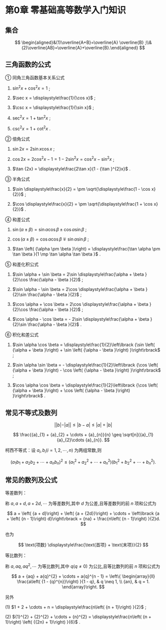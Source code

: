 # 第0章 零基础高等数学入门知识

## 集合  

$$
\begin{aligned}&(1)\overline{A+B}=\overline{A} \overline{B} ;\\&(2)\overline{AB}=\overline{A}+\overline{B}.\end{aligned}
$$

## 三角函数的公式

① 同角三角函数基本关系公式

1. ${\sin }^{2}x + {\cos }^{2}x = 1$ ;

2. $\sec x = \displaystyle\frac{1}{\cos x}$ ;

3. $\csc x = \displaystyle\frac{1}{\sin x}$ ;

4. ${\sec }^{2}x = 1 + {\tan }^{2}x$ ;

5. ${\csc }^{2}x = 1 + {\cot }^{2}x$ .

② 倍角公式

1. $\sin {2x} = 2\sin x\cos x$ ;

2. $\cos {2x} = 2{\cos }^{2}x - 1 = 1 - 2{\sin }^{2}x = {\cos }^{2}x - {\sin }^{2}x$ ;

3. $\tan {2x} = \displaystyle\frac{2\tan x}{1 - {\tan }^{2}x}$ .

③ 半角公式

1. $\sin \displaystyle\frac{x}{2} =  \pm  \sqrt{\displaystyle\frac{1 - \cos x}{2}}$ ;

2. $\cos \displaystyle\frac{x}{2} =  \pm  \sqrt{\displaystyle\frac{1 + \cos x}{2}}$ .

④ 和差公式

1. $\sin \left( {\alpha  \pm  \beta }\right)  = \sin \alpha \cos \beta  \pm  \cos \alpha \sin \beta$ ;

2. $\cos \left( {\alpha  \pm  \beta }\right)  = \cos \alpha \cos \beta  \mp  \sin \alpha \sin \beta$ ;

3. $\tan \left( {\alpha  \pm  \beta }\right)  = \displaystyle\frac{\tan \alpha  \pm  \tan \beta }{1 \mp  \tan \alpha \tan \beta }$ .

⑤ 和差化积公式

1. $\sin \alpha  + \sin \beta  = 2\sin \displaystyle\frac{\alpha  + \beta }{2}\cos \frac{\alpha  - \beta }{2}$ ;

2. $\sin \alpha  - \sin \beta  = 2\cos \displaystyle\frac{\alpha  + \beta }{2}\sin \frac{\alpha  - \beta }{2}$ ;

3. $\cos \alpha  + \cos \beta  = 2\cos \displaystyle\frac{\alpha  + \beta }{2}\cos \frac{\alpha  - \beta }{2}$ ;

4. $\cos \alpha  - \cos \beta  =  - 2\sin \displaystyle\frac{\alpha  + \beta }{2}\sin \frac{\alpha  - \beta }{2}$ .

⑥ 积化和差公式

1. $\sin \alpha \cos \beta  = \displaystyle\frac{1}{2}\left\lbrack  {\sin \left( {\alpha  + \beta }\right)  + \sin \left( {\alpha  - \beta }\right) }\right\rbrack$ ;

2. $\sin \alpha \sin \beta  =  - \displaystyle\frac{1}{2}\left\lbrack  {\cos \left( {\alpha  + \beta }\right)  - \cos \left( {\alpha  - \beta }\right) }\right\rbrack$ ;

3. $\cos \alpha \cos \beta  = \displaystyle\frac{1}{2}\left\lbrack  {\cos \left( {\alpha  + \beta }\right)  + \cos \left( {\alpha  - \beta }\right) }\right\rbrack$ .

## 常见不等式及数列

$$
||b|-|a|| \leq |b-a| \leq |a|+|b|
$$

$$
\frac{{a}_{1} + {a}_{2} + \cdots  + {a}_{n}}{n} \geq  \sqrt[n]{{a}_{1}{a}_{2}\cdots {a}_{n}}.
$$

柯西不等式：设 ${a}_{i},{b}_{i}\left( {i = 1,2,\cdots ,n}\right)$ 为两组常数,则

$$
{\left( {a}_{1}{b}_{1} + {a}_{2}{b}_{2} + \cdots  + {a}_{n}{b}_{n}\right) }^{2} \leq  \left( {{a}_{1}^{2} + {a}_{2}^{2} + \cdots  + {a}_{n}^{2}}\right) \left( {{b}_{1}^{2} + {b}_{2}^{2} + \cdots  + {b}_{n}^{2}}\right) .
$$

## 常见的数列及公式

等差数列：

称 $a,a + d,a + {2d},\cdots$ 为等差数列,其中 $d$ 为公差,且等差数列的前 $n$ 项和公式为

$$
a + \left( {a + d}\right)  + \left( {a + {2d}}\right)  + \cdots  + \left\lbrack  {a + \left( {n - 1}\right) d}\right\rbrack   = {na} + \frac{n\left( {n - 1}\right) }{2}d.
$$

也为

$$
\text{项数} \displaystyle\frac{\text{首项} + \text{末项}}{2}
$$

等比数列：

称 $a,{aq},a{q}^{2},\cdots$ 为等比数列,其中 $q\left( {q \neq  0}\right)$ 为公比,且等比数列的前 $n$ 项和公式为

$$
a + {aq} + a{q}^{2} + \cdots  + a{q}^{n - 1} = \left\{  \begin{array}{ll} \frac{a\left( {1 - {q}^{n}}\right) }{1 - q}, & q \neq  1, \\  {an}, & q = 1. \end{array}\right.
$$

另外

(1) $1 + 2 + \cdots  + n = \displaystyle\frac{n\left( {n + 1}\right) }{2}$ ;

(2) ${1}^{2} + {2}^{2} + \cdots  + {n}^{2} = \displaystyle\frac{n\left( {n + 1}\right) \left( {{2n} + 1}\right) }{6}$ .
